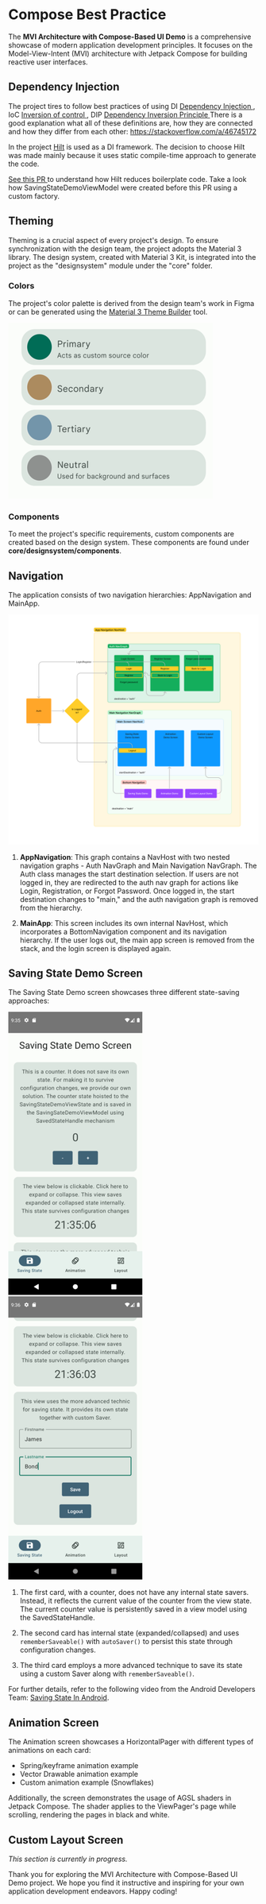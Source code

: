 # Compose Best Practice

The **MVI Architecture with Compose-Based UI Demo** is a comprehensive showcase of modern application development
principles. It focuses on the Model-View-Intent (MVI) architecture with Jetpack Compose for building reactive user
interfaces.

## Dependency Injection

The project tires to follow best practices of using
DI [ Dependency Injection ](https://en.wikipedia.org/wiki/Dependency_injection),
IoC [ Inversion of control ](https://en.wikipedia.org/wiki/Inversion_of_control),
DIP [ Dependency Inversion Principle ](https://en.wikipedia.org/wiki/Dependency_inversion_principle)
There is a good explanation what all of these definitions are, how they are connected and how they differ from each
other:
https://stackoverflow.com/a/46745172

In the project [Hilt](https://developer.android.com/training/dependency-injection/hilt-android)  is used as a DI
framework.
The decision to choose Hilt was made mainly because it uses static compile-time approach to generate the code.

[ See this PR ]( https://github.com/ochkarik05/composebestpractice/pull/1) to understand how Hilt reduces boilerplate
code.
Take a look how SavingStateDemoViewModel were created before this PR using a custom factory.

## Theming

Theming is a crucial aspect of every project's design. To ensure synchronization with the design team, the project
adopts the Material 3 library. The design system, created with Material 3 Kit, is integrated into the project as the
"designsystem" module under the "core" folder.

### Colors

The project's color palette is derived from the design team's work in Figma or can be generated using
the [Material 3 Theme Builder](https://m3.material.io/theme-builder#/custom) tool.

![Color Palette](/docs/images/colors.png "Color Palette Image")

### Components

To meet the project's specific requirements, custom components are created based on the design system. These components
are found under **core/designsystem/components**.

## Navigation

The application consists of two navigation hierarchies: AppNavigation and MainApp.

![App Navigation](/docs/images/navigation.png "App Navigation Scheme")

1. **AppNavigation**: This graph contains a NavHost with two nested navigation graphs - Auth NavGraph and Main
   Navigation NavGraph. The Auth class manages the start destination selection. If users are not logged in, they are
   redirected to the auth nav graph for actions like Login, Registration, or Forgot Password. Once logged in, the start
   destination changes to "main," and the auth navigation graph is removed from the hierarchy.

2. **MainApp**: This screen includes its own internal NavHost, which incorporates a BottomNavigation component and its
   navigation hierarchy. If the user logs out, the main app screen is removed from the stack, and the login screen is
   displayed again.

## Saving State Demo Screen

The Saving State Demo screen showcases three different state-saving approaches:

![Saving State](/docs/images/saving_state_1.png "Saving State Screenshot")
![Saving State](/docs/images/saving_state_2.png "Saving State Screenshot")

1. The first card, with a counter, does not have any internal state savers. Instead, it reflects the current value of
   the counter from the view state. The current counter value is persistently saved in a view model using the
   SavedStateHandle.

2. The second card has internal state (expanded/collapsed) and uses `rememberSaveable()` with `autoSaver()` to persist
   this state through configuration changes.

3. The third card employs a more advanced technique to save its state using a custom Saver along
   with `rememberSaveable()`.

For further details, refer to the following video from the Android Developers
Team: [Saving State In Android](https://youtu.be/V-s4z7B_Gnc).

## Animation Screen

The Animation screen showcases a HorizontalPager with different types of animations on each card:

- Spring/keyframe animation example
- Vector Drawable animation example
- Custom animation example (Snowflakes)

Additionally, the screen demonstrates the usage of AGSL shaders in Jetpack Compose. The shader applies to the
ViewPager's page while scrolling, rendering the pages in black and white.

## Custom Layout Screen

_This section is currently in progress._

Thank you for exploring the MVI Architecture with Compose-Based UI Demo project. We hope you find it instructive and
inspiring for your own application development endeavors. Happy coding!

